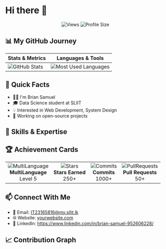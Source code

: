 # Hi there 👋

<div align="center">

![Views](https://img.shields.io/badge/Views-1.5k-blue)
![Profile Size](https://img.shields.io/badge/Profile_Size-25_KB-green)

</div>

## 📊 My GitHub Journey

<div align="center">

| Stats & Metrics | Languages & Tools |
|----------------|-------------------|
| ![GitHub Stats](https://github-readme-stats.vercel.app/api?username=yourusername&show_icons=true&theme=tokyonight) | ![Most Used Languages](https://github-readme-stats.vercel.app/api/top-langs/?username=yourusername&layout=compact&theme=tokyonight) |

</div>

## 🚀 Quick Facts

- 👨‍💻 I'm Brian Samuel
- 🎓 Data Science student at SLIIT 
- 💡 Interested in Web Development, System Design 
- 🔧 Working on open-source projects

## 🎯 Skills & Expertise

<div align="center">


</div>

## 🏆 Achievement Cards

<div align="center">
<table>
<tr>
<td align="center">
<img src="/api/placeholder/100/100" alt="MultiLanguage">
<br>
<b>MultiLanguage</b>
<br>
Level 5
</td>
<td align="center">
<img src="/api/placeholder/100/100" alt="Stars">
<br>
<b>Stars Earned</b>
<br>
250+
</td>
<td align="center">
<img src="/api/placeholder/100/100" alt="Commits">
<br>
<b>Commits</b>
<br>
1000+
</td>
<td align="center">
<img src="/api/placeholder/100/100" alt="PullRequests">
<br>
<b>Pull Requests</b>
<br>
50+
</td>
</tr>
</table>
</div>

## 📫 Connect With Me

- 📧 Email: IT23165816@my.sllit.lk
- 🌐 Website: [yourwebsite.com](https://yourwebsite.com)
- 💼 LinkedIn: https://www.linkedin.com/in/brian-samuel-952606228/

## 📈 Contribution Graph




<div align="center">



</div>
